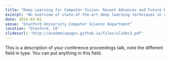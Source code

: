 ```yaml
---
title: "Deep Learning for Computer Vision: Recent Advances and Future Directions"
excerpt: "An overview of state-of-the-art deep learning techniques in computer vision and discussion of emerging research directions."
date: 2014-03-01
venue: "Stanford University Computer Science Department"
location: "Stanford, CA"
slidesurl: 'http://academicpages.github.io/files/slides3.pdf'
---
```


This is a description of your conference proceedings talk, note the different field in type. You can put anything in this field.
